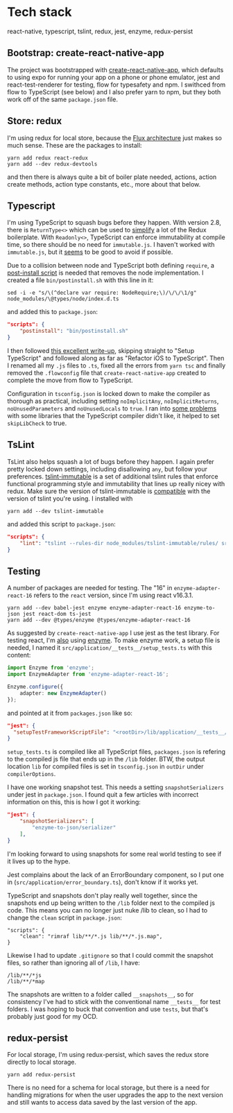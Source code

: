 # Tech stack

react-native, typescript, tslint, redux, jest, enzyme, redux-persist

## Bootstrap: create-react-native-app

The project was bootstrapped with [create-react-native-app](https://facebook.github.io/react-native/blog/2017/03/13/introducing-create-react-native-app.html), which defaults to using expo for running your app on a phone or phone emulator, jest and react-test-renderer for testing, flow for typesafety and npm. I swithced from flow to TypeScript (see below) and I also prefer yarn to npm, but they both work off of the same `package.json` file.

## Store: redux

I'm using redux for local store, because the [Flux architecture](https://www.startuprocket.com/articles/evolution-toward-one-way-data-flow-a-quick-introduction-to-redux) just makes so much sense. These are the packages to install:

```
yarn add redux react-redux 
yarn add --dev redux-devtools
```

and then there is always quite a bit of boiler plate needed, actions, action create methods, action type constants, etc., more about that below.

## Typescript

I'm using TypeScript to squash bugs before they happen. With version 2.8, there is `ReturnType<>` which can be used to [simplify](https://medium.com/@martin_hotell/improved-redux-type-safety-with-typescript-2-8-2c11a8062575) a lot of the Redux boilerplate. With `Readonly<>`, TypeScript can enforce immutability at compile time, so there should be no need for `immutable.js`. I haven't worked with `immutable.js`, but it [seems](https://medium.com/@AlexFaunt/immutablejs-worth-the-price-66391b8742d4) to be good to avoid if possible.

Due to a collision between node and TypeScript both defining `require`, a [post-install script](https://github.com/aws/aws-amplify/issues/281#issuecomment-370049435) is needed that removes the node implementation. I created a file `bin/postinstall.sh` with this line in it:

```
sed -i -e "s/\(^declare var require: NodeRequire;\)/\/\/\1/g" node_modules/\@types/node/index.d.ts
```

and added this to `package.json`:

```json
"scripts": {
    "postinstall": "bin/postinstall.sh"
}
```

I then followed [this excellent write-up](https://medium.com/@rintoj/react-native-with-typescript-40355a90a5d7),  skipping straight to "Setup TypeScript" and followed along as far as "Refactor iOS to TypeScript". Then I renamed all my `.js` files to `.ts`, fixed all the errors from `yarn tsc` and finally removed the `.flowconfig` file that `create-react-native-app` created to complete the move from flow to TypeScript.

Configuration in `tsconfig.json` is locked down to make the compiler as thorough as practical, including setting `noImplicitAny`, `noImplicitReturns`, `noUnusedParameters`  and `noUnusedLocals`  to `true`. I ran into [some problems](https://github.com/DefinitelyTyped/DefinitelyTyped/issues/24573) with some libraries that the TypeScript compiler didn't like, it helped to set `skipLibCheck` to true.

## TsLint

TsLint also helps squash a lot of bugs before they happen. I again prefer pretty locked down settings, including disallowing `any`, but follow your preferences. [tslint-immutable](https://github.com/jonaskello/tslint-immutable) is a set of additional tslint rules that enforce functional programming style and immutability that lines up really nicey with redux. Make sure the version of tslint-immutable is [compatible](https://github.com/jonaskello/tslint-immutable) with the version of tslint you're using. I installed with

```
yarn add --dev tslint-immutable
```

and added this script to `package.json`:

```json
"scripts": { 
    "lint": "tslint --rules-dir node_modules/tslint-immutable/rules/ src/**/*.ts"
}
```

## Testing

A number of packages are needed for testing. The "16" in `enzyme-adapter-react-16` refers to the `react` version, since I'm using react v16.3.1.

```
yarn add --dev babel-jest enzyme enzyme-adapter-react-16 enzyme-to-json jest react-dom ts-jest
yarn add --dev @types/enzyme @types/enzyme-adapter-react-16
```

As suggested by `create-react-native-app` I use jest as the test library. For testing react, I'm [also](https://www.codementor.io/vijayst/unit-testing-react-components-jest-or-enzyme-du1087lh8) using [enzyme](http://airbnb.io/projects/enzyme/). To make enzyme work, a setup file is needed, I named it `src/application/__tests__/setup_tests.ts` with this content:

```TypeScript
import Enzyme from 'enzyme';
import EnzymeAdapter from 'enzyme-adapter-react-16';

Enzyme.configure({
    adapter: new EnzymeAdapter()
});
```

and pointed at it from `packages.json` like so:

```json
"jest": {
  "setupTestFrameworkScriptFile": "<rootDir>/lib/application/__tests__/setup_tests.js",
}
```

`setup_tests.ts` is compiled like all TypeScript files, `packages.json` is refering to the compiled js file that ends up in the `/lib` folder. BTW, the output location `lib` for compiled files is set in `tsconfig.json` in `outDir` under `compilerOptions`.

I have one working snapshot test. This needs a setting  `snapshotSerializers` under jest in `package.json`. I found quit a few articles with incorrect information on this, this is how I got it working:

```json
"jest": {
    "snapshotSerializers": [
        "enzyme-to-json/serializer"
    ],
}
```

I'm looking forward to using snapshots for some real world testing to see if it lives up to the hype.

Jest complains about the lack of an ErrorBoundary component, so I put one in (`src/application/error_boundary.ts`), don't know if it works yet.

TypeScript and snapshots don't play really well together, since the snapshots end up being written to the `/lib` folder next to the compiled js code. This means you can no longer just nuke /lib to clean, so I had to change the `clean` script in `package.json`:

```
"scripts": {
    "clean": "rimraf lib/**/*.js lib/**/*.js.map",
}
```

Likewise I had to update `.gitignore` so that I could commit the snapshot files, so rather than ignoring all of `/lib`, I have:

```
/lib/**/*js
/lib/**/*map
```

The snapshots are written to a folder called `__snapshots__`, so for consistency I've had to stick with the conventional name `__tests__` for test folders. I was hoping to buck that convention and use `tests`, but that's probably just good for my OCD.

## redux-persist

For local storage, I'm using redux-persist, which saves the redux store directly to local storage. 

```
yarn add redux-persist
```

There is no need for a schema for local storage, but there is a need for handling migrations for when the user upgrades the app to the next version and still wants to access data saved by the last version of the app.

